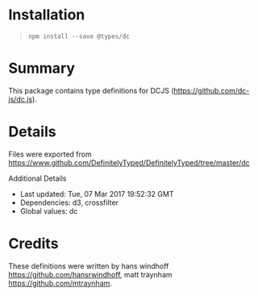 # Installation
> `npm install --save @types/dc`

# Summary
This package contains type definitions for DCJS (https://github.com/dc-js/dc.js).

# Details
Files were exported from https://www.github.com/DefinitelyTyped/DefinitelyTyped/tree/master/dc

Additional Details
 * Last updated: Tue, 07 Mar 2017 19:52:32 GMT
 * Dependencies: d3, crossfilter
 * Global values: dc

# Credits
These definitions were written by hans windhoff <https://github.com/hansrwindhoff>, matt traynham <https://github.com/mtraynham>.

